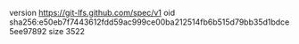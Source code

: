 version https://git-lfs.github.com/spec/v1
oid sha256:e50eb7f7443612fdd59ac999ce00ba212514fb6b515d79bb35d1bdce5ee97892
size 3522

